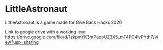 # LittleAstronaut
LittleAstronaut is a game made for Give Back Hacks 2020


Link to google drive with a working .exe
https://drive.google.com/file/d/1zkpmYK3htPaopUZ3X5_mT4PC4IvPYth7/view?usp=sharing
